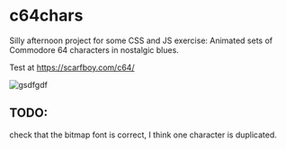 # c64chars

Silly afternoon project for some CSS and JS exercise: Animated sets of Commodore 64 characters in nostalgic blues.

Test at https://scarfboy.com/c64/

![gsdfgdf](https://raw.githubusercontent.com/scarfboy/c64chars/master/screenshot.png)


## TODO:

check that the bitmap font is correct, I think one character is duplicated.
